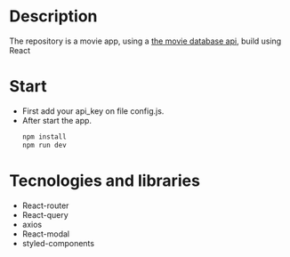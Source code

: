 # Description
The repository is a movie app, using a [the movie database api](https://developer.themoviedb.org/reference/intro/getting-started), build using React

# Start
- First add your api_key on file config.js.
- After start the app.
  ```bash
  npm install
  npm run dev
  ```
# Tecnologies and libraries
- React-router
- React-query
- axios
- React-modal
- styled-components
